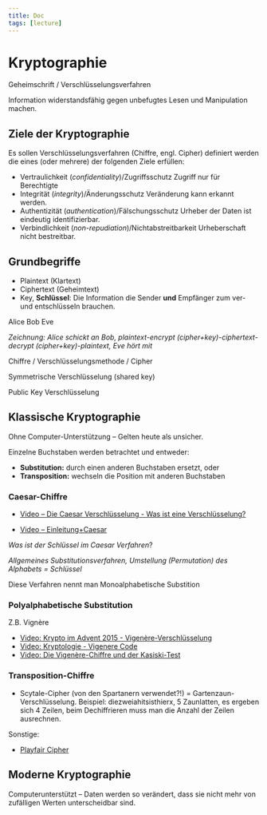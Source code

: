 ```yaml
---
title: Doc
tags: [lecture]
---
```


# Kryptographie

Geheimschrift / Verschlüsselungsverfahren

Information widerstandsfähig gegen unbefugtes Lesen und Manipulation machen.



## Ziele der Kryptographie

Es sollen Verschlüsselungsverfahren (Chiffre, engl. Cipher) definiert werden die eines (oder mehrere) der folgenden Ziele erfüllen:

- Vertraulichkeit (*confidentiality*)/Zugriffsschutz
  Zugriff nur für Berechtigte
- Integrität (*integrity*)/Änderungsschutz
  Veränderung kann erkannt werden.
- Authentizität (*authentication*)/Fälschungsschutz
  Urheber der Daten ist eindeutig identifizierbar.
- Verbindlichkeit (*non-repudiation*)/Nichtabstreitbarkeit
  Urheberschaft nicht bestreitbar.



## Grundbegriffe

- Plaintext (Klartext)
- Ciphertext (Geheimtext)
- Key, **Schlüssel**: Die Information die Sender **und** Empfänger zum ver- und entschlüsseln brauchen.

Alice Bob Eve

*Zeichnung: Alice schickt an Bob, plaintext-encrypt (cipher+key)-ciphertext-decrypt (cipher+key)-plaintext, Eve hört mit*

Chiffre / Verschlüsselungsmethode / Cipher

Symmetrische Verschlüsselung (shared key)

Public Key Verschlüsselung



## Klassische Kryptographie

Ohne Computer-Unterstützung – Gelten heute als unsicher.

Einzelne Buchstaben werden betrachtet und entweder:

- **Substitution:** durch einen anderen Buchstaben ersetzt, oder
- **Transposition:** wechseln die Position mit anderen Buchstaben



### Caesar-Chiffre

- [Video – Die Caesar Verschlüsselung - Was ist eine Verschlüsselung?](https://youtu.be/DcX77qgbBZw)

- [Video – Einleitung+Caesar](https://youtu.be/-nK32SkZdgY)

*Was ist der Schlüssel im Caesar Verfahren*?

*Allgemeines Substitutionsverfahren, Umstellung (Permutation) des Alphabets = Schlüssel*

Diese Verfahren nennt man Monoalphabetische Substition



### Polyalphabetische Substitution

Z.B. Vignère

- [Video: Krypto im Advent 2015 - Vigenère-Verschlüsselung](https://youtu.be/4y4nCG8631g)
- [Video: Kryptologie - Vigenere Code](https://youtu.be/Bc7I9tD4PuA)
- [Video: Die Vigenère-Chiffre und der Kasiski-Test](https://youtu.be/Y6qimy9o3f4)



### Transposition-Chiffre

- Scytale-Cipher (von den Spartanern verwendet?!) = Gartenzaun-Verschlüsselung. Beispiel: diezweiahitsisthierx, 5 Zaunlatten, es ergeben sich 4 Zeilen, beim Dechiffrieren muss man die Anzahl der Zeilen ausrechnen.

Sonstige:

- [Playfair Cipher](https://youtu.be/-KjFbTK1IIw)



## Moderne Kryptographie

Computerunterstützt – Daten werden so verändert, dass sie nicht mehr von zufälligen Werten unterscheidbar sind.

